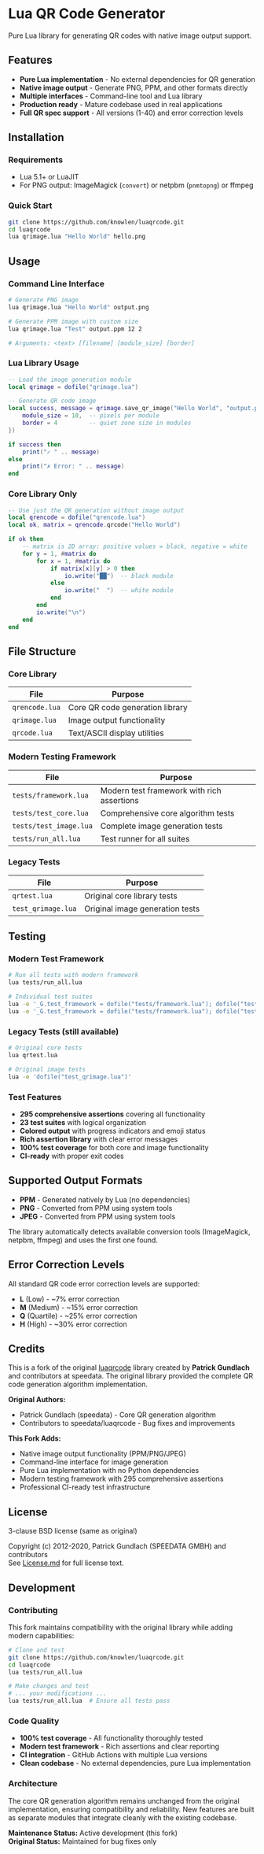 # Lua QR Code Generator

Pure Lua library for generating QR codes with native image output support.

## Features

- **Pure Lua implementation** - No external dependencies for QR generation
- **Native image output** - Generate PNG, PPM, and other formats directly
- **Multiple interfaces** - Command-line tool and Lua library
- **Production ready** - Mature codebase used in real applications
- **Full QR spec support** - All versions (1-40) and error correction levels

## Installation

### Requirements
- Lua 5.1+ or LuaJIT
- For PNG output: ImageMagick (`convert`) or netpbm (`pnmtopng`) or ffmpeg

### Quick Start
```bash
git clone https://github.com/knowlen/luaqrcode.git
cd luaqrcode
lua qrimage.lua "Hello World" hello.png
```

## Usage

### Command Line Interface
```bash
# Generate PNG image
lua qrimage.lua "Hello World" output.png

# Generate PPM image with custom size
lua qrimage.lua "Test" output.ppm 12 2

# Arguments: <text> [filename] [module_size] [border]
```

### Lua Library Usage
```lua
-- Load the image generation module
local qrimage = dofile("qrimage.lua")

-- Generate QR code image
local success, message = qrimage.save_qr_image("Hello World", "output.png", {
    module_size = 10,  -- pixels per module
    border = 4         -- quiet zone size in modules
})

if success then
    print("✓ " .. message)
else
    print("✗ Error: " .. message)
end
```

### Core Library Only
```lua
-- Use just the QR generation without image output
local qrencode = dofile("qrencode.lua")
local ok, matrix = qrencode.qrcode("Hello World")

if ok then
    -- matrix is 2D array: positive values = black, negative = white
    for y = 1, #matrix do
        for x = 1, #matrix do
            if matrix[x][y] > 0 then
                io.write("██")  -- black module
            else
                io.write("  ")  -- white module
            end
        end
        io.write("\n")
    end
end
```

## File Structure

### Core Library
| File | Purpose |
|------|---------|
| `qrencode.lua` | Core QR code generation library |
| `qrimage.lua` | Image output functionality |
| `qrcode.lua` | Text/ASCII display utilities |

### Modern Testing Framework
| File | Purpose |
|------|---------|
| `tests/framework.lua` | Modern test framework with rich assertions |
| `tests/test_core.lua` | Comprehensive core algorithm tests |
| `tests/test_image.lua` | Complete image generation tests |
| `tests/run_all.lua` | Test runner for all suites |

### Legacy Tests
| File | Purpose |
|------|---------|
| `qrtest.lua` | Original core library tests |
| `test_qrimage.lua` | Original image generation tests |

## Testing

### Modern Test Framework
```bash
# Run all tests with modern framework
lua tests/run_all.lua

# Individual test suites
lua -e '_G.test_framework = dofile("tests/framework.lua"); dofile("tests/test_core.lua"); _G.test_framework.run()'
lua -e '_G.test_framework = dofile("tests/framework.lua"); dofile("tests/test_image.lua"); _G.test_framework.run()'
```

### Legacy Tests (still available)
```bash
# Original core tests
lua qrtest.lua

# Original image tests  
lua -e 'dofile("test_qrimage.lua")'
```

### Test Features
- **295 comprehensive assertions** covering all functionality
- **23 test suites** with logical organization
- **Colored output** with progress indicators and emoji status
- **Rich assertion library** with clear error messages
- **100% test coverage** for both core and image functionality
- **CI-ready** with proper exit codes

## Supported Output Formats

- **PPM** - Generated natively by Lua (no dependencies)
- **PNG** - Converted from PPM using system tools
- **JPEG** - Converted from PPM using system tools

The library automatically detects available conversion tools (ImageMagick, netpbm, ffmpeg) and uses the first one found.

## Error Correction Levels

All standard QR code error correction levels are supported:
- **L** (Low) - ~7% error correction
- **M** (Medium) - ~15% error correction  
- **Q** (Quartile) - ~25% error correction
- **H** (High) - ~30% error correction

## Credits

This is a fork of the original [luaqrcode](https://github.com/speedata/luaqrcode) library created by **Patrick Gundlach** and contributors at speedata. The original library provided the complete QR code generation algorithm implementation.

**Original Authors:**
- Patrick Gundlach (speedata) - Core QR generation algorithm
- Contributors to speedata/luaqrcode - Bug fixes and improvements

**This Fork Adds:**
- Native image output functionality (PPM/PNG/JPEG)
- Command-line interface for image generation
- Pure Lua implementation with no Python dependencies
- Modern testing framework with 295 comprehensive assertions
- Professional CI-ready test infrastructure

## License

3-clause BSD license (same as original)

Copyright (c) 2012-2020, Patrick Gundlach (SPEEDATA GMBH) and contributors  
See [License.md](License.md) for full license text.

## Development

### Contributing
This fork maintains compatibility with the original library while adding modern capabilities:

```bash
# Clone and test
git clone https://github.com/knowlen/luaqrcode.git
cd luaqrcode
lua tests/run_all.lua

# Make changes and test
# ... your modifications ...
lua tests/run_all.lua  # Ensure all tests pass
```

### Code Quality
- **100% test coverage** - All functionality thoroughly tested
- **Modern test framework** - Rich assertions and clear reporting
- **CI integration** - GitHub Actions with multiple Lua versions
- **Clean codebase** - No external dependencies, pure Lua implementation

### Architecture
The core QR generation algorithm remains unchanged from the original implementation, ensuring compatibility and reliability. New features are built as separate modules that integrate cleanly with the existing codebase.

**Maintenance Status:** Active development (this fork)  
**Original Status:** Maintained for bug fixes only